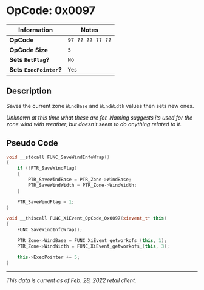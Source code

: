 # OpCode: 0x0097

| Information               | Notes |
|---                        |---    |
| **OpCode**                | `97 ?? ?? ?? ??` |
| **OpCode Size**           | `5`   |
| **Sets `RetFlag`?**       | `No`  |
| **Sets `ExecPointer`?**   | `Yes` |

## Description

Saves the current zone `WindBase` and `WindWidth` values then sets new ones. 

_Unknown at this time what these are for. Naming suggests its used for the zone wind with weather, but doesn't seem to do anything related to it._

## Pseudo Code

```cpp
void __stdcall FUNC_SaveWindInfoWrap()
{
    if (!PTR_SaveWindFlag)
    {
        PTR_SaveWindBase = PTR_Zone->WindBase;
        PTR_SaveWindWidth = PTR_Zone->WindWidth;
    }

    PTR_SaveWindFlag = 1;
}

void __thiscall FUNC_XiEvent_OpCode_0x0097(xievent_t* this)
{
    FUNC_SaveWindInfoWrap();

    PTR_Zone->WindBase = FUNC_XiEvent_getworkofs_(this, 1);
    PTR_Zone->WindWidth = FUNC_XiEvent_getworkofs_(this, 3);

    this->ExecPointer += 5;
}
```

---

_This data is current as of Feb. 28, 2022 retail client._